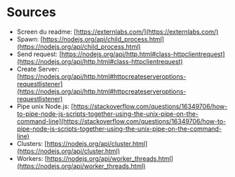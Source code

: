 # Sources

- Screen du readme: [https://externlabs.com/](https://externlabs.com/)
- Spawn: [https://nodejs.org/api/child_process.html](https://nodejs.org/api/child_process.html)
- Send request: [https://nodejs.org/api/http.html#class-httpclientrequest](https://nodejs.org/api/http.html#class-httpclientrequest)
- Create Server: [https://nodejs.org/api/http.html#httpcreateserveroptions-requestlistener](https://nodejs.org/api/http.html#httpcreateserveroptions-requestlistener)
- Pipe unix Node.js: [https://stackoverflow.com/questions/16349706/how-to-pipe-node-js-scripts-together-using-the-unix-pipe-on-the-command-line](https://stackoverflow.com/questions/16349706/how-to-pipe-node-js-scripts-together-using-the-unix-pipe-on-the-command-line)
- Clusters: [https://nodejs.org/api/cluster.html](https://nodejs.org/api/cluster.html)
- Workers: [https://nodejs.org/api/worker_threads.html](https://nodejs.org/api/worker_threads.html)

